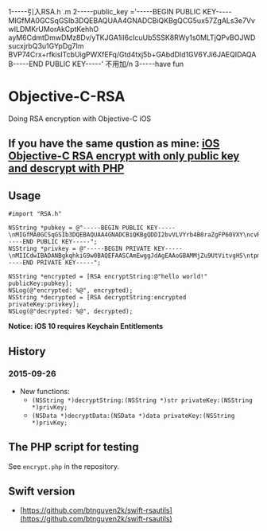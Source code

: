 1-----引入RSA.h .m
2-----public_key  ='-----BEGIN PUBLIC KEY-----MIGfMA0GCSqGSIb3DQEBAQUAA4GNADCBiQKBgQCG5ux57ZgALs3e7VvwILDMKrUMorAkCptKehhO
ayM6CdmtDmwDMz8Dv/yTKJGA1iI6cIcuUb5SSK8RWy1s0MLTjQPvBOJWDsucxjrbQ3u1GYpDg7Im
BVP74Crx+rfkisITcbUigPWXfEFq/Gtd4txj5b+GAbdDId1GV6YJi6JAEQIDAQAB-----END PUBLIC KEY-----'
不用加/n
3-----have fun





# Objective-C-RSA
Doing RSA encryption with Objective-C iOS

## If you have the same qustion as mine: [iOS Objective-C RSA encrypt with only public key and descrypt with PHP](http://www.ideawu.com/blog/post/132.html)

## Usage

	#import "RSA.h"
	
	NSString *pubkey = @"-----BEGIN PUBLIC KEY-----\nMIGfMA0GCSqGSIb3DQEBAQUAA4GNADCBiQKBgQDDI2bvVLVYrb4B0raZgFP60VXY\ncvRmk9q56QiTmEm9HXlSPq1zyhyPQHGti5FokYJMzNcKm0bwL1q6ioJuD4EFI56D\na+70XdRz1CjQPQE3yXrXXVvOsmq9LsdxTFWsVBTehdCmrapKZVVx6PKl7myh0cfX\nQmyveT/eqyZK1gYjvQIDAQAB\n-----END PUBLIC KEY-----";
	NSString *privkey = @"-----BEGIN PRIVATE KEY-----\nMIICdwIBADANBgkqhkiG9w0BAQEFAASCAmEwggJdAgEAAoGBAMMjZu9UtVitvgHS\ntpmAU/rRVdhy9GaT2rnpCJOYSb0deVI+rXPKHI9Aca2LkWiRgkzM1wqbRvAvWrqK\ngm4PgQUjnoNr7vRd1HPUKNA9ATfJetddW86yar0ux3FMVaxUFN6F0KatqkplVXHo\n8qXubKHRx9dCbK95P96rJkrWBiO9AgMBAAECgYBO1UKEdYg9pxMX0XSLVtiWf3Na\n2jX6Ksk2Sfp5BhDkIcAdhcy09nXLOZGzNqsrv30QYcCOPGTQK5FPwx0mMYVBRAdo\nOLYp7NzxW/File//169O3ZFpkZ7MF0I2oQcNGTpMCUpaY6xMmxqN22INgi8SHp3w\nVU+2bRMLDXEc/MOmAQJBAP+Sv6JdkrY+7WGuQN5O5PjsB15lOGcr4vcfz4vAQ/uy\nEGYZh6IO2Eu0lW6sw2x6uRg0c6hMiFEJcO89qlH/B10CQQDDdtGrzXWVG457vA27\nkpduDpM6BQWTX6wYV9zRlcYYMFHwAQkE0BTvIYde2il6DKGyzokgI6zQyhgtRJ1x\nL6fhAkB9NvvW4/uWeLw7CHHVuVersZBmqjb5LWJU62v3L2rfbT1lmIqAVr+YT9CK\n2fAhPPtkpYYo5d4/vd1sCY1iAQ4tAkEAm2yPrJzjMn2G/ry57rzRzKGqUChOFrGs\nlm7HF6CQtAs4HC+2jC0peDyg97th37rLmPLB9txnPl50ewpkZuwOAQJBAM/eJnFw\nF5QAcL4CYDbfBKocx82VX/pFXng50T7FODiWbbL4UnxICE0UBFInNNiWJxNEb6jL\n5xd0pcy9O2DOeso=\n-----END PRIVATE KEY-----";
	
	NSString *encrypted = [RSA encryptString:@"hello world!" publicKey:pubkey];
	NSLog(@"encrypted: %@", encrypted);
	NSString *decrypted = [RSA decryptString:encrypted privateKey:privkey];
	NSLog(@"decrypted: %@", decrypted);

__Notice: iOS 10 requires Keychain Entitlements__

## History

### 2015-09-26

- New functions:
  - `(NSString *)decryptString:(NSString *)str privateKey:(NSString *)privKey;`
  - `(NSData *)decryptData:(NSData *)data privateKey:(NSString *)privKey;`


## The PHP script for testing

See `encrypt.php` in the repository.


## Swift version

- [https://github.com/btnguyen2k/swift-rsautils](https://github.com/btnguyen2k/swift-rsautils)

